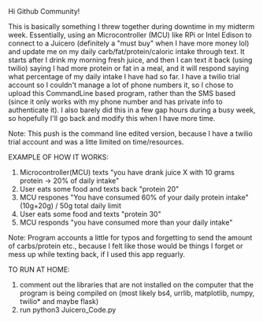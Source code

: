 Hi Github Community!


This is basically something I threw together during downtime in my midterm week. Essentially, using an Microcontroller (MCU) like RPi or Intel Edison to connect to a Juicero (definitely a "must buy" when I have more money lol) and update me on my daily carb/fat/protein/caloric intake through text. It starts after I drink my morning fresh juice, and then I can text it back (using twilio) saying I had more protein or fat in a meal, and it will respond saying what percentage of my daily intake I have had so far.
I have a twilio trial account so I couldn't manage a lot of phone numbers it, so I chose to upload this CommandLine based program, rather than the SMS based (since it only works with my phone number and has private info to authenticate it). I also barely did this in a few gap hours during a busy week, so hopefully I'll go back and modify this when I have more time. 

Note: This push is the command line edited version, because I have a twilio trial account and was a litte limited on time/resources.

EXAMPLE OF HOW IT WORKS:

1. Microcontroller(MCU) texts "you have drank juice X with 10 grams protein -> 20% of daily intake"
2. User eats some food and texts back "protein 20"
3. MCU respones "You have consumed 60% of your daily protein intake" (10g+20g) / 50g total daily limit
4. User eats some food and texts "protein 30"
5. MCU responds "you have consumed more than your daily intake"

Note: Program accounts a little for typos and forgetting to send the amount of carbs/protein etc., because I felt like those would be things I forget or mess up while texting back, if I used this app reguarly.

TO RUN AT HOME:

1. comment out the libraries that are not installed on the computer that the program is being compiled on (most likely bs4, urrlib, matplotlib, numpy, twilio* and maybe flask)
2. run python3 Juicero_Code.py
